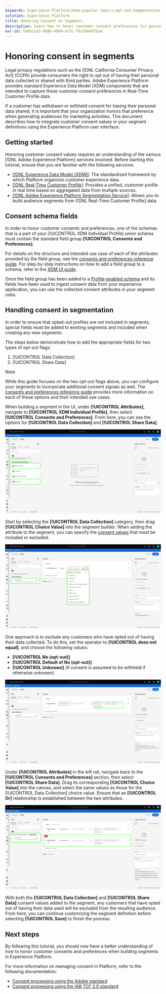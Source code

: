 ```yaml
---
keywords: Experience Platform;home;popular topics;opt-out;Segmentation;Segmentation service;segmentation service;honor opt-outs;opt-outs;opt out;opt outs;consent;share;collect;
solution: Experience Platform
title: Honoring Consent in Segments
description: Learn how to honor customer consent preferences for personal data collection and sharing in segment operations.
exl-id: fe851ce3-60db-4984-a73c-f9c5964bfbad
---
```

# Honoring consent in segments

Legal privacy regulations such as the [!DNL California Consumer Privacy Act] (CCPA) provide consumers the right to opt out of having their personal data collected or shared with third parties. Adobe Experience Platform provides standard Experience Data Model (XDM) components that are intended to capture these customer consent preferences in Real-Time Customer Profile data.

If a customer has withdrawn or withheld consent for having their personal data shared, it is important that your organization honors that preference when generating audiences for marketing activities. This document describes how to integrate customer consent values in your segment definitions using the Experience Platform user interface.

## Getting started

Honoring customer consent values requires an understanding of the various [!DNL Adobe Experience Platform] services involved. Before starting this tutorial, ensure that you are familiar with the following services:

* [[!DNL Experience Data Model (XDM)]](../xdm/home.md): The standardized framework by which Platform organizes customer experience data.
* [[!DNL Real-Time Customer Profile]](../profile/home.md): Provides a unified, customer profile in real time based on aggregated data from multiple sources.
* [[!DNL Adobe Experience Platform Segmentation Service]](./home.md): Allows you to build audience segments from [!DNL Real-Time Customer Profile] data.

## Consent schema fields

In order to honor customer consents and preferences, one of the schemas that is a part of your [!UICONTROL XDM Individual Profile] union schema must contain the standard field group **[!UICONTROL Consents and Preferences]**.

For details on the structure and intended use case of each of the attributes provided by the field group, see the [consents and preferences reference guide](../xdm/field-groups/profile/consents.md). For step-by-step instructions on how to add a field group to a schema, refer to the [XDM UI guide](../xdm/ui/resources/schemas.md#add-field-groups).

Once the field group has been added to a [Profile-enabled schema](../xdm/ui/resources/schemas.md#profile) and its fields have been used to ingest consent data from your experience application, you can use the collected consent attributes in your segment rules.

## Handling consent in segmentation 

In order to ensure that opted-out profiles are not included in segments, special fields must be added to existing segments and included when creating any new segments.

The steps below demonstrate how to add the appropriate fields for two types of opt-out flags:

1. [!UICONTROL Data Collection]
1. [!UICONTROL Share Data]

>[!NOTE]
>
>While this guide focuses on the two opt-out flags above, you can configure your segments to incorporate additional consent signals as well. The [consents and preferences reference guide](../xdm/field-groups/profile/consents.md) provides more information on each of these options and their intended use cases.

When building a segment in the UI, under **[!UICONTROL Attributes]**, navigate to **[!UICONTROL XDM Individual Profile]**, then select **[!UICONTROL Consents and Preferences]**. From here, you can see the options for **[!UICONTROL Data Collection]** and **[!UICONTROL Share Data]**.

![](./images/opt-outs/consents.png)

Start by selecting the **[!UICONTROL Data Collection]** category, then drag **[!UICONTROL Choice Value]** into the segment builder. When adding the attribute to the segment, you can specify the [consent values](../xdm/field-groups/profile/consents.md#choice-values) that must be included or excluded.

![](./images/opt-outs/consent-values.png)

One approach is to exclude any customers who have opted out of having their data collected. To do this, set the operator to **[!UICONTROL does not equal]**, and choose the following values:

* **[!UICONTROL No (opt-out)]**
* **[!UICONTROL Default of No (opt-out)]**
* **[!UICONTROL Unknown]** (if consent is assumed to be withheld if otherwise unknown)

![](./images/opt-outs/collect.png)

Under **[!UICONTROL Attributes]** in the left rail, navigate back to the **[!UICONTROL Consents and Preferences]** section, then select **[!UICONTROL Share Data]**. Drag its corresponding **[!UICONTROL Choice Value]** into the canvas, and select the same values as those for the [!UICONTROL Data Collection] choice value. Ensure that an **[!UICONTROL Or]** relationship is established between the two attributes.

![](./images/opt-outs/share.png)

With both the **[!UICONTROL Data Collection]** and **[!UICONTROL Share Data]** consent values added to the segment, any customers that have opted out of having their data used will be excluded from the resulting audience. From here, you can continue customizing the segment definition before selecting **[!UICONTROL Save]** to finish the process.

## Next steps

By following this tutorial, you should now have a better understanding of how to honor customer consents and preferences when building segments in Experience Platform.

For more information on managing consent in Platform, refer to the following documentation:

* [Consent processing using the Adobe standard](../landing/governance-privacy-security/consent/adobe/overview.md)
* [Consent processing using the IAB TCF 2.0 standard](../landing/governance-privacy-security/consent/iab/overview.md)